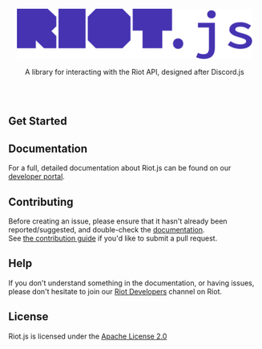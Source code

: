 <div align="center">
	<br>
	<br>
	<br>
	<p align="center">
		<img height="100" src="https://raw.githubusercontent.com/riotchat/assets/master/images/riot.js-light.svg?sanitize=true" alt="Riot.js">
	</p>
	<p align="center">A library for interacting with the Riot API, designed after Discord.js</p>
	<br>
	<br>
</div>

## Get Started

## Documentation
For a full, detailed documentation about Riot.js can be found on our <a href="https://riotchat.gq/developers/documentation/riot-js" target="_blank">developer portal</a>.

## Contributing
Before creating an issue, please ensure that it hasn't already been reported/suggested, and double-check the
[documentation](https://riotchat.gq/developers/documentation/riot-js).  
See [the contribution guide](/CONTRIBUTING.md) if you'd like to submit a pull request.

## Help
If you don't understand something in the documentation, or having issues, please don't hesitate to join our [Riot Developers](https://riot.gg/developers) channel on Riot.

## License
Riot.js is licensed under the [Apache License 2.0](/LICENSE)

